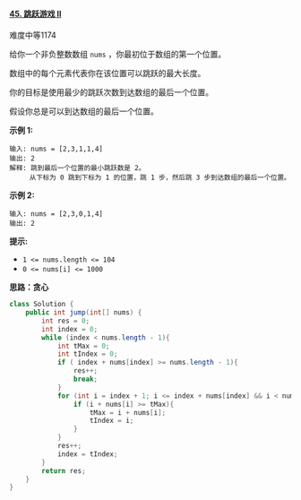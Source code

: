 #### [45. 跳跃游戏 II](https://leetcode-cn.com/problems/jump-game-ii/)

难度中等1174

给你一个非负整数数组 `nums` ，你最初位于数组的第一个位置。

数组中的每个元素代表你在该位置可以跳跃的最大长度。

你的目标是使用最少的跳跃次数到达数组的最后一个位置。

假设你总是可以到达数组的最后一个位置。

 

**示例 1:**

```
输入: nums = [2,3,1,1,4]
输出: 2
解释: 跳到最后一个位置的最小跳跃数是 2。
     从下标为 0 跳到下标为 1 的位置，跳 1 步，然后跳 3 步到达数组的最后一个位置。
```

**示例 2:**

```
输入: nums = [2,3,0,1,4]
输出: 2
```

 

**提示:**

- `1 <= nums.length <= 104`
- `0 <= nums[i] <= 1000`

**思路：贪心**

```java
class Solution {
    public int jump(int[] nums) {
        int res = 0;
        int index = 0;
        while (index < nums.length - 1){
            int tMax = 0;
            int tIndex = 0;
            if ( index + nums[index] >= nums.length - 1){
                res++;
                break;
            }
            for (int i = index + 1; i <= index + nums[index] && i < nums.length; i++){
                if (i + nums[i] >= tMax){
                    tMax = i + nums[i];
                    tIndex = i;
                }
            }
            res++;
            index = tIndex;
        }
        return res;
    }
}
```

